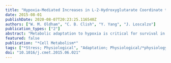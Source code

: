 ```yaml
---
title: "Hypoxia-Mediated Increases in L-2-Hydroxyglutarate Coordinate the Metabolic Response to Reductive Stress"
date: 2015-08-01
publishDate: 2020-08-07T20:23:25.116540Z
authors: ["W. M. Oldham", "C. B. Clish", "Y. Yang", "J. Loscalzo"]
publication_types: ["2"]
abstract: "Metabolic adaptation to hypoxia is critical for survival in metazoan species for which reason they have developed cellular mechanisms for mitigating its adverse consequences. Here, we have identified L-2-hydroxyglutarate (L2HG) as a universal adaptive determinant of the hypoxia response. L2HG is a metabolite of unknown function produced by the reduction of mitochondrial 2-oxoglutarate by malate dehydrogenase. L2HG accumulates in response to increases in 2-oxoglutarate, which occur as a result of tricarboxylic acid cycle dysfunction and increased mitochondrial reducing potential. These changes are closely coupled to cellular redox homeostasis, as increased cellular L2HG inhibits electron transport and glycolysis to offset the adverse consequences of mitochondrial reductive stress induced by hypoxia. Thus, L2HG couples mitochondrial and cytoplasmic energy metabolism in a model of cellular redox regulation."
featured: false
publication: "*Cell Metabolism*"
tags: ["*Stress; Physiological", "Adaptation; Physiological/*physiology", "Cell Hypoxia/physiology", "Citric Acid Cycle/*physiology", "Glutarates/*metabolism", "Glycolysis/*physiology", "HEK293 Cells", "Hep G2 Cells", "Humans", "Malate Dehydrogenase/*metabolism", "Oxidation-Reduction"]
doi: "10.1016/j.cmet.2015.06.021"
---
```


